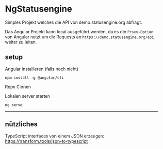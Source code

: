 # NgStatusengine

Simples Projekt welches die API von demo.statusengine.org abfragt.

Das Angular Projekt kann local ausgeführt werden, da es die `Proxy-Option` von Angular
nutzt um die Requests an `https://demo.statusengine.org/api` weiter zu leiten.

## setup

Angular installieren (falls noch nicht)

```
npm install -g @angular/cli
```

Repo Clonen

Lokalen server starten
```
ng serve
```


---

## nützliches

TypeScript interfaces von einem JSON erzeugen: https://transform.tools/json-to-typescript
